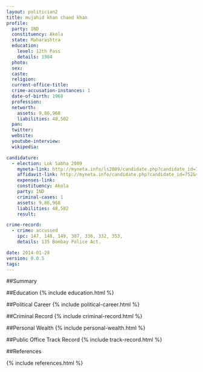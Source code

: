 ```yaml
---
layout: politician2
title: mujahid khan chand khan
profile: 
  party: IND
  constituency: Akola
  state: Maharashtra
  education: 
    level: 12th Pass
    details: 1984
  photo: 
  sex: 
  caste: 
  religion: 
  current-office-title: 
  crime-accusation-instances: 1
  date-of-birth: 1968
  profession: 
  networth: 
    assets: 9,86,968
    liabilities: 48,502
  pan: 
  twitter: 
  website: 
  youtube-interview: 
  wikipedia: 

candidature: 
  - election: Lok Sabha 2009
    myneta-link: http://myneta.info/ls2009/candidate.php?candidate_id=752
    affidavit-link: http://myneta.info/candidate.php?candidate_id=752&scan=original
    expenses-link: 
    constituency: Akola 
    party: IND
    criminal-cases: 1
    assets: 9,86,968
    liabilities: 48,502
    result:  

crime-record: 
  - crime: accussed
    ipc: 147, 148, 149, 307, 336, 332, 353,
    details: 135 Bombay Police Act. 

date: 2014-01-28
version: 0.0.5
tags: 
---
```

##Summary


##Education
{% include education.html %}


##Political Career
{% include political-career.html %}


##Criminal Record
{% include criminal-record.html %}


##Personal Wealth
{% include personal-wealth.html %}


##Public Office Track Record
{% include track-record.html %}


##References


{% include references.html %}